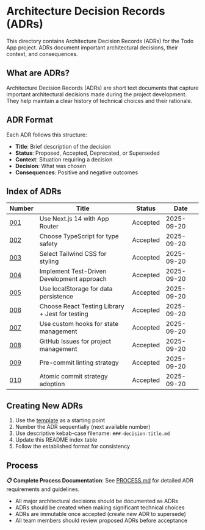 # Architecture Decision Records (ADRs)

This directory contains Architecture Decision Records (ADRs) for the Todo App project.
ADRs document important architectural decisions, their context, and consequences.

## What are ADRs?

Architecture Decision Records (ADRs) are short text documents that capture important architectural
decisions made during the project development. They help maintain a clear history of technical choices
and their rationale.

## ADR Format

Each ADR follows this structure:

- **Title**: Brief description of the decision
- **Status**: Proposed, Accepted, Deprecated, or Superseded
- **Context**: Situation requiring a decision
- **Decision**: What was chosen
- **Consequences**: Positive and negative outcomes

## Index of ADRs

| Number                                    | Title                                           | Status   | Date       |
| ----------------------------------------- | ----------------------------------------------- | -------- | ---------- |
| [001](001-nextjs-app-router.md)           | Use Next.js 14 with App Router                  | Accepted | 2025-09-20 |
| [002](002-typescript-adoption.md)         | Choose TypeScript for type safety               | Accepted | 2025-09-20 |
| [003](003-tailwind-css-styling.md)        | Select Tailwind CSS for styling                 | Accepted | 2025-09-20 |
| [004](004-test-driven-development.md)     | Implement Test-Driven Development approach      | Accepted | 2025-09-20 |
| [005](005-localstorage-persistence.md)    | Use localStorage for data persistence           | Accepted | 2025-09-20 |
| [006](006-testing-framework-choice.md)    | Choose React Testing Library + Jest for testing | Accepted | 2025-09-20 |
| [007](007-state-management-approach.md)   | Use custom hooks for state management           | Accepted | 2025-09-20 |
| [008](008-github-issues-workflow.md)      | GitHub Issues for project management            | Accepted | 2025-09-20 |
| [009](009-pre-commit-linting-strategy.md) | Pre-commit linting strategy                     | Accepted | 2025-09-20 |
| [010](010-atomic-commit-strategy.md)      | Atomic commit strategy adoption                 | Accepted | 2025-09-20 |

## Creating New ADRs

1. Use the [template](template.md) as a starting point
2. Number the ADR sequentially (next available number)
3. Use descriptive kebab-case filename: `###-decision-title.md`
4. Update this README index table
5. Follow the established format for consistency

## Process

**📋 Complete Process Documentation**: See [PROCESS.md](PROCESS.md) for detailed ADR requirements and guidelines.

- All major architectural decisions should be documented as ADRs
- ADRs should be created when making significant technical choices
- ADRs are immutable once accepted (create new ADR to supersede)
- All team members should review proposed ADRs before acceptance
